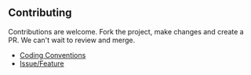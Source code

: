 ## Contributing
Contributions are welcome. Fork the project, make changes and create a PR. We can't wait to review and merge.

* [Coding Conventions](./CODING-CONVENTIONS.md)
* [Issue/Feature](https://github.com/eSynergy-Solutions/esynergy-open-rag/issues)
